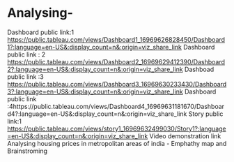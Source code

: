 # Analysing-
Dashboard public link:1 https://public.tableau.com/views/Dashboard1_16969626828450/Dashboard1?:language=en-US&:display_count=n&:origin=viz_share_link Dashboard public link : 2 https://public.tableau.com/views/Dashboard2_16969629412390/Dashboard2?:language=en-US&:display_count=n&:origin=viz_share_link Dashboad public link :3 https://public.tableau.com/views/Dashboard3_16969630233430/Dashboard3?:language=en-US&:display_count=n&:origin=viz_share_link Dashboard public link :4https://public.tableau.com/views/Dashboard4_16969631181670/Dashboard4?:language=en-US&:display_count=n&:origin=viz_share_link
Story public link:1 https://public.tableau.com/views/story1_16969632499030/Story1?:language=en-US&:display_count=n&:origin=viz_share_link
Video demonstration link 
Analysing housing prices in metropolitan areas of india - Emphathy map and Brainstroming
